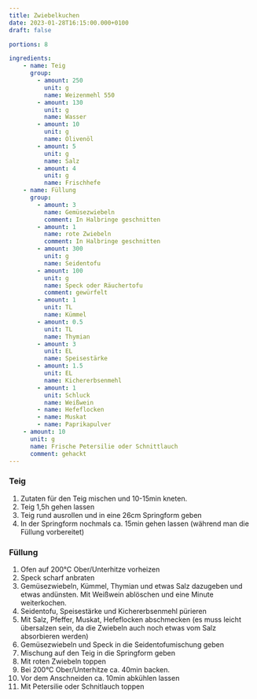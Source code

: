 ```yaml
---
title: Zwiebelkuchen
date: 2023-01-28T16:15:00.000+0100
draft: false

portions: 8

ingredients:
    - name: Teig
      group:
        - amount: 250
          unit: g
          name: Weizenmehl 550
        - amount: 130
          unit: g
          name: Wasser
        - amount: 10
          unit: g
          name: Olivenöl
        - amount: 5
          unit: g
          name: Salz
        - amount: 4
          unit: g
          name: Frischhefe
    - name: Füllung
      group:
        - amount: 3
          name: Gemüsezwiebeln
          comment: In Halbringe geschnitten
        - amount: 1
          name: rote Zwiebeln
          comment: In Halbringe geschnitten
        - amount: 300
          unit: g
          name: Seidentofu
        - amount: 100
          unit: g
          name: Speck oder Räuchertofu
          comment: gewürfelt
        - amount: 1
          unit: TL
          name: Kümmel
        - amount: 0.5
          unit: TL
          name: Thymian
        - amount: 3
          unit: EL
          name: Speisestärke
        - amount: 1.5
          unit: EL
          name: Kichererbsenmehl
        - amount: 1
          unit: Schluck
          name: Weißwein
        - name: Hefeflocken
        - name: Muskat
        - name: Paprikapulver
    - amount: 10
      unit: g
      name: Frische Petersilie oder Schnittlauch
      comment: gehackt
---
```


### Teig

1. Zutaten für den Teig mischen und 10-15min kneten.
2. Teig 1,5h gehen lassen
3. Teig rund ausrollen und in eine 26cm Springform geben
4. In der Springform nochmals ca. 15min gehen lassen (während man die Füllung vorbereitet)

### Füllung

1. Ofen auf 200°C Ober/Unterhitze vorheizen
2. Speck scharf anbraten
3. Gemüsezwiebeln, Kümmel, Thymian und etwas Salz dazugeben und etwas andünsten.
   Mit Weißwein ablöschen und eine Minute weiterkochen.
4. Seidentofu, Speisestärke und Kichererbsenmehl pürieren
5. Mit Salz, Pfeffer, Muskat, Hefeflocken abschmecken (es muss leicht übersalzen sein, da die Zwiebeln auch noch etwas vom Salz absorbieren werden)
6. Gemüsezwiebeln und Speck in die Seidentofumischung geben
7. Mischung auf den Teig in die Springform geben
8. Mit roten Zwiebeln toppen
9. Bei 200°C Ober/Unterhitze ca. 40min backen.
10. Vor dem Anschneiden ca. 10min abkühlen lassen
11. Mit Petersilie oder Schnitlauch toppen

